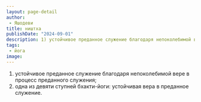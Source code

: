 ```yaml
---
layout: page-detail
author:
 - Яшодеви
title: ништха
publishDate: "2024-09-01"
description: 1) устойчивое преданное служение благодаря непоколебимой вере в процесс преданного служения;
tags:
 - йога
image: 
---
```


1) устойчивое преданное служение благодаря непоколебимой вере в процесс преданного служения;
2) одна из девяти ступней бхакти-йоги: устойчивая вера в преданное служение.&nbsp;

